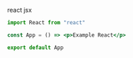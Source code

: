 react jsx

``` jsx
import React from "react"

const App = () => <p>Example React</p>

export default App
```

